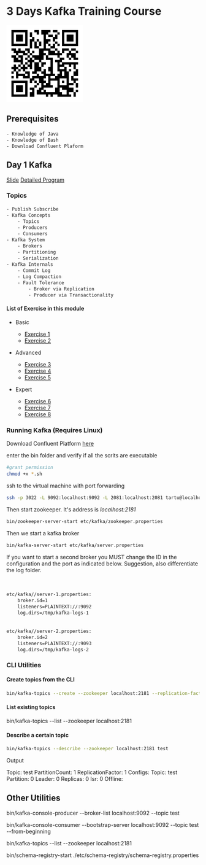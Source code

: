 # 3 Days Kafka Training Course

![img](qrcode.png)
## Prerequisites
    
    - Knowledge of Java
    - Knowledge of Bash
    - Download Confluent Plaform

## Day 1 Kafka

[Slide]()
[Detailed Program]()

### Topics

    - Publish Subscribe
    - Kafka Concepts
        - Topics
        - Producers
        - Consumers
    - Kafka System
        - Brokers
        - Partitioning
        - Serialization
    - Kafka Internals
        - Commit Log
        - Log Compaction
        - Fault Tolerance
            - Broker via Replication
            - Producer via Transactionality

#### List of Exercise in this module

- Basic
    - [Exercise 1](src/main/java/kafka/abc/exercise1/exercise1.md)
    - [Exercise 2](src/main/java/kafka/abasics/exercise1/exercise2.md)

- Advanced
    - [Exercise 3](src/main/java/kafka/advanced/exercise3/Readme.md)
    - [Exercise 4](src/main/java/kafka/advanced/exercise4/Readme.md)
    - [Exercise 5](src/main/java/kafka/advanced/exercise5/Readme.md)

- Expert
    - [Exercise 6](src/main/java/kafka/expert/exercise6/Readme.md)
    - [Exercise 7](src/main/java/kafka/experter/exercise9/Readme.md)
    - [Exercise 8](src/main/java/kafka/expert/exercise7/Readme.md)

###  Running Kafka (Requires Linux)

Download Confluent Platform [here](https://www.confluent.io/download/)

enter the bin folder and verify if all the scrits are executable

```bash
#grant permission
chmod +x *.sh
```

ssh to the virtual machine with port forwarding

```bash
ssh -p 3022 -L 9092:localhost:9092 -L 2081:localhost:2081 tartu@localhost
```


Then start zookeeper. It's address is *localhost:2181*
```bash
bin/zookeeper-server-start etc/kafka/zookeeper.properties
```


Then we start a kafka broker

```bash
bin/kafka-server-start etc/kafka/server.properties

```

If you want to start a second broker you MUST change the ID in the configuration and the port
as indicated below. Suggestion, also differentiate the log folder.
```lombok.config


etc/kafka//server-1.properties:
    broker.id=1
    listeners=PLAINTEXT://:9092
    log.dirs=/tmp/kafka-logs-1
    

etc/kafka//server-2.properties:
    broker.id=2
    listeners=PLAINTEXT://:9093
    log.dirs=/tmp/kafka-logs-2
```

### CLI Utilities

#### Create topics from the CLI

```bash
bin/kafka-topics --create --zookeeper localhost:2181 --replication-factor X --partitions Y --topic <name>
```

#### List existing topics 
bin/kafka-topics --list --zookeeper localhost:2181 

#### Describe a certain topic

```bash
bin/kafka-topics --describe --zookeeper localhost:2181 test
```
Output 

Topic: test	PartitionCount: 1	ReplicationFactor: 1	Configs:
Topic: test	Partition: 0	Leader: 0	Replicas: 0	Isr: 0	Offline:


## Other Utilities

bin/kafka-console-producer --broker-list localhost:9092 --topic test

bin/kafka-console-consumer --bootstrap-server localhost:9092 --topic test --from-beginning

bin/kafka-topics --list --zookeeper localhost:2181

bin/schema-registry-start ./etc/schema-registry/schema-registry.properties
